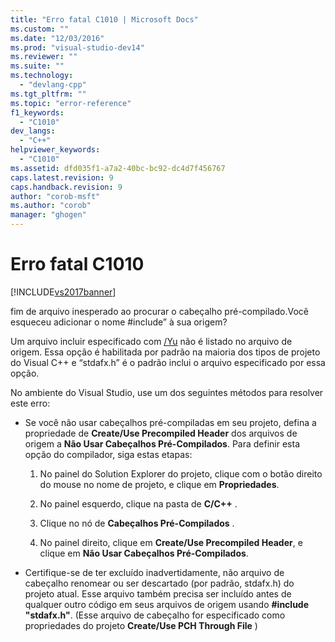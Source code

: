 ```yaml
---
title: "Erro fatal C1010 | Microsoft Docs"
ms.custom: ""
ms.date: "12/03/2016"
ms.prod: "visual-studio-dev14"
ms.reviewer: ""
ms.suite: ""
ms.technology: 
  - "devlang-cpp"
ms.tgt_pltfrm: ""
ms.topic: "error-reference"
f1_keywords: 
  - "C1010"
dev_langs: 
  - "C++"
helpviewer_keywords: 
  - "C1010"
ms.assetid: dfd035f1-a7a2-40bc-bc92-dc4d7f456767
caps.latest.revision: 9
caps.handback.revision: 9
author: "corob-msft"
ms.author: "corob"
manager: "ghogen"
---
```

# Erro fatal C1010
[!INCLUDE[vs2017banner](../../assembler/inline/includes/vs2017banner.md)]

fim de arquivo inesperado ao procurar o cabeçalho pré\-compilado.Você esqueceu adicionar o nome \#include” à sua origem?  
  
 Um arquivo incluir especificado com [\/Yu](../../build/reference/yu-use-precompiled-header-file.md) não é listado no arquivo de origem.  Essa opção é habilitada por padrão na maioria dos tipos de projeto do Visual C\+\+ e “stdafx.h” é o padrão inclui o arquivo especificado por essa opção.  
  
 No ambiente do Visual Studio, use um dos seguintes métodos para resolver este erro:  
  
-   Se você não usar cabeçalhos pré\-compiladas em seu projeto, defina a propriedade de **Create\/Use Precompiled Header** dos arquivos de origem a **Não Usar Cabeçalhos Pré\-Compilados**.  Para definir esta opção do compilador, siga estas etapas:  
  
    1.  No painel do Solution Explorer do projeto, clique com o botão direito do mouse no nome de projeto, e clique em **Propriedades**.  
  
    2.  No painel esquerdo, clique na pasta de **C\/C\+\+** .  
  
    3.  Clique no nó de **Cabeçalhos Pré\-Compilados** .  
  
    4.  No painel direito, clique em **Create\/Use Precompiled Header**, e clique em **Não Usar Cabeçalhos Pré\-Compilados**.  
  
-   Certifique\-se de ter excluído inadvertidamente, não arquivo de cabeçalho renomear ou ser descartado \(por padrão, stdafx.h\) do projeto atual.  Esse arquivo também precisa ser incluído antes de qualquer outro código em seus arquivos de origem usando **\#include "stdafx.h"**. \(Esse arquivo de cabeçalho for especificado como propriedades do projeto **Create\/Use PCH Through File** \)